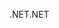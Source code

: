 <span data-ttu-id="b00d3-101">.NET</span><span class="sxs-lookup"><span data-stu-id="b00d3-101">.NET</span></span>